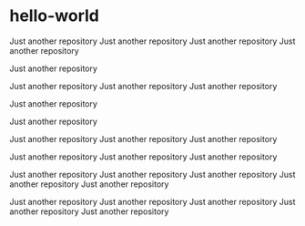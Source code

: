 # hello-world
Just another repository
Just another repository
Just another repository
Just another repository




Just another repository

Just another repository
Just another repository
Just another repository

Just another repository


Just another repository



Just another repository
Just another repository
Just another repository



Just another repository
Just another repository
Just another repository



Just another repository
Just another repository
Just another repository
Just another repository
Just another repository



Just another repository
Just another repository
Just another repository
Just another repository
Just another repository



